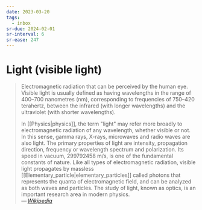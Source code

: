 ```yaml
---
date: 2023-03-20
tags:
  - inbox
sr-due: 2024-02-01
sr-interval: 6
sr-ease: 247
---
```


# Light (visible light)

> Electromagnetic radiation that can be perceived by the human eye. Visible
> light is usually defined as having wavelengths in the range of 400–700
> nanometres (nm), corresponding to frequencies of 750–420 terahertz, between
> the infrared (with longer wavelengths) and the ultraviolet (with shorter
> wavelengths).
>
> In [[Physics|physics]], the term "light" may refer more broadly to
> electromagnetic radiation of any wavelength, whether visible or not. In this
> sense, gamma rays, X-rays, microwaves and radio waves are also light. The
> primary properties of light are intensity, propagation direction, frequency or
> wavelength spectrum and polarization. Its speed in vacuum,
> $299792458\text{ m/s}$, is one of the fundamental constants of nature. Like
> all types of electromagnetic radiation, visible light propagates by massless
> [[Elementary_particle|elementary_particles]] called photons that represents
> the quanta of electromagnetic field, and can be analyzed as both waves and
> particles. The study of light, known as optics, is an important research area
> in modern physics.\
> — <cite>[Wikipedia](https://en.wikipedia.org/wiki/Visible_light)</cite>
